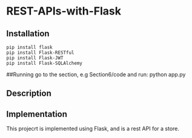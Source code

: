 # REST-APIs-with-Flask

## Installation

```
pip install flask
pip install Flask-RESTful
pip install Flask-JWT
pip install Flask-SQLAlchemy
```
##Running
go to the section, e.g Section6/code and run:
python app.py 

## Description

## Implementation


This projecrt is implemented using Flask, and is a rest API for a store.


